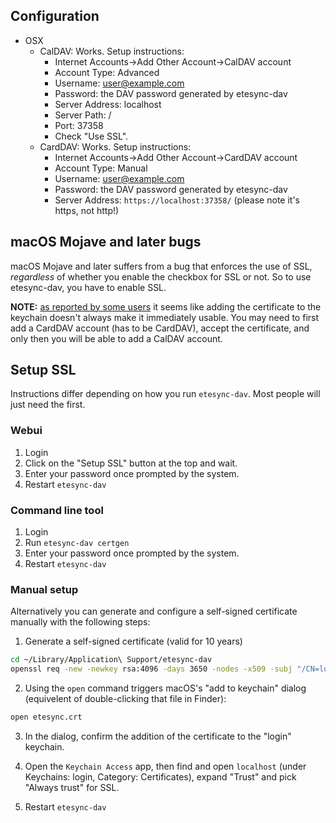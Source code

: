 ## Configuration

* OSX
    * CalDAV: Works. Setup instructions:
      * Internet Accounts->Add Other Account->CalDAV account
      * Account Type: Advanced
      * Username: user@example.com
      * Password: the DAV password generated by etesync-dav
      * Server Address: localhost
      * Server Path: /
      * Port: 37358
      * Check "Use SSL".
    * CardDAV: Works. Setup instructions:
      * Internet Accounts->Add Other Account->CardDAV account
      * Account Type: Manual
      * Username: user@example.com
      * Password: the DAV password generated by etesync-dav
      * Server Address: `https://localhost:37358/` (please note it's https, not http!)

## macOS Mojave and later bugs

macOS Mojave and later suffers from a bug that enforces the use of SSL, *regardless* of whether you enable the checkbox for SSL or not. So to use etesync-dav, you have to enable SSL.

**NOTE:** [as reported by some users](https://github.com/etesync/etesync-dav/issues/96#issuecomment-555143171) it seems like adding the certificate to the keychain doesn't always make it immediately usable. You may need to first add a CardDAV account (has to be CardDAV), accept the certificate, and only then you will be able to add a CalDAV account.

## Setup SSL

Instructions differ depending on how you run `etesync-dav`. Most people will just need the first.

### Webui

1. Login
2. Click on the "Setup SSL" button at the top and wait.
3. Enter your password once prompted by the system.
4. Restart `etesync-dav`

### Command line tool

1. Login
2. Run `etesync-dav certgen`
3. Enter your password once prompted by the system.
4. Restart `etesync-dav`

### Manual setup

Alternatively you can generate and configure a self-signed certificate manually with the following steps:

1. Generate a self-signed certificate (valid for 10 years)

````bash
cd ~/Library/Application\ Support/etesync-dav
openssl req -new -newkey rsa:4096 -days 3650 -nodes -x509 -subj "/CN=localhost" -keyout etesync.key -out etesync.crt
````

2. Using the `open` command triggers macOS's "add to keychain" dialog (equivelent of double-clicking that file in Finder):

````bash
open etesync.crt
````

3. In the dialog, confirm the addition of the certificate to the "login" keychain.
4. Open the `Keychain Access` app, then find and open `localhost` (under Keychains: login, Category: Certificates), expand "Trust" and pick "Always trust" for SSL.

5. Restart `etesync-dav`
